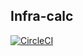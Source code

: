 ## Infra-calc
[![CircleCI](https://circleci.com/gh/cortiz/infra-calc.svg?style=svg)](https://circleci.com/gh/cortiz/infra-calc)
